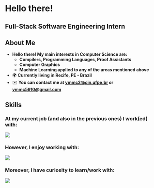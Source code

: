Hello there!
=====================================================================================================================================================

Full-Stack Software Engineering Intern
--------------------------------------------------------------------------------

## About Me
* __Hello there! My main interests in Computer Science are:__
  * __Compilers, Programming Languages, Proof Assistants__
  * __Computer Graphics__
  * __Machine Learning applied to any of the areas mentioned above__
*   🌍  __Currently living in Recife, PE - Brazil__
*   ✉️  __You can contact me at [vmmc2@cin.ufpe.br](mailto:vmmc2@cin.ufpe.br) or [vmmc5910@gmail.com](mailto:vmmc5910@gmail.com)__

## Skills 
<h3> At my current job (and also in the previous ones) I work(ed) with: </p>
<p align="left">
  <a href="https://skillicons.dev">
    <img src="https://skillicons.dev/icons?i=js,css,html,ts,react,tailwind,ruby,rails,postgresql,git,gitlab" />
  </a>
</p>

<h3> <strong> However, I enjoy working with: </strong> </h3>
<p align="left">
  <a href="https://skillicons.dev">
    <img src="https://skillicons.dev/icons?i=cpp,python,django,react,pytorch,git,github" />
  </a>
</p>

<h3> <strong> Moreover, I have curiosity to learn/work with: </strong> </h3>
<p align="left">
  <a href="https://skillicons.dev">
    <img src="https://skillicons.dev/icons?i=ocaml,haskell,rust,unreal" />
  </a>
</p>
